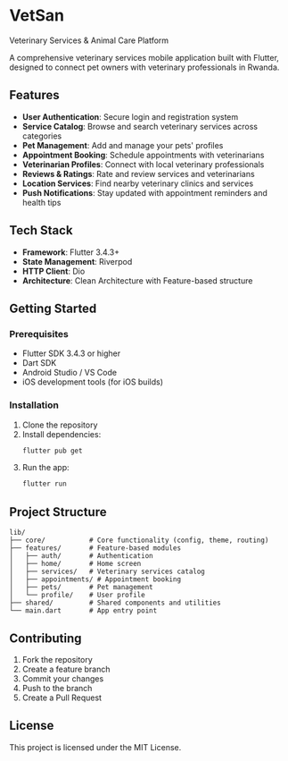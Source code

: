 # VetSan

Veterinary Services & Animal Care Platform

A comprehensive veterinary services mobile application built with Flutter, designed to connect pet owners with veterinary professionals in Rwanda.

## Features

- **User Authentication**: Secure login and registration system
- **Service Catalog**: Browse and search veterinary services across categories
- **Pet Management**: Add and manage your pets' profiles
- **Appointment Booking**: Schedule appointments with veterinarians
- **Veterinarian Profiles**: Connect with local veterinary professionals
- **Reviews & Ratings**: Rate and review services and veterinarians
- **Location Services**: Find nearby veterinary clinics and services
- **Push Notifications**: Stay updated with appointment reminders and health tips

## Tech Stack

- **Framework**: Flutter 3.4.3+
- **State Management**: Riverpod
- **HTTP Client**: Dio
- **Architecture**: Clean Architecture with Feature-based structure

## Getting Started

### Prerequisites

- Flutter SDK 3.4.3 or higher
- Dart SDK
- Android Studio / VS Code
- iOS development tools (for iOS builds)

### Installation

1. Clone the repository
2. Install dependencies:
   ```bash
   flutter pub get
   ```
3. Run the app:
   ```bash
   flutter run
   ```

## Project Structure

```
lib/
├── core/           # Core functionality (config, theme, routing)
├── features/       # Feature-based modules
│   ├── auth/       # Authentication
│   ├── home/       # Home screen
│   ├── services/   # Veterinary services catalog
│   ├── appointments/ # Appointment booking
│   ├── pets/       # Pet management
│   └── profile/    # User profile
├── shared/         # Shared components and utilities
└── main.dart       # App entry point
```

## Contributing

1. Fork the repository
2. Create a feature branch
3. Commit your changes
4. Push to the branch
5. Create a Pull Request

## License

This project is licensed under the MIT License.
